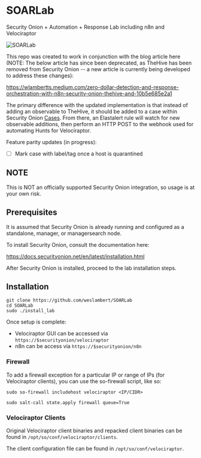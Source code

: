 # SOARLab
Security Onion + Automation + Response Lab including n8n and Velociraptor

![SOARLab](https://user-images.githubusercontent.com/16829864/163741754-3d2823fd-6631-42ec-97dd-404397254ad2.png)

This repo was created to work in conjunction with the blog article here (NOTE: The below article has since been deprecated, as TheHive has been removed from Security Onion -- a new article is currently being developed to address these changes): 

https://wlambertts.medium.com/zero-dollar-detection-and-response-orchestration-with-n8n-security-onion-thehive-and-10b5e685e2a1

The primary difference with the updated implementation is that instead of adding an observable to TheHive, it should be added to a case within Security Onion [Cases](https://docs.securityonion.net/en/2.3/cases.html). From there, an Elastalert rule will watch for new observable additions, then perform an HTTP POST to the webhook used for automating Hunts for Velociraptor.

Feature parity updates (in progress):

- [ ] Mark case with label/tag once a host is quarantined 

## NOTE 
This is NOT an officially supported Security Onion integration, so usage is at your own risk.

## Prerequisites
It is assumed that Security Onion is already running and configured as a standalone, manager, or managersearch node.  

To install Security Onion, consult the documentation here:

https://docs.securityonion.net/en/latest/installation.html

After Security Onion is installed, proceed to the lab installation steps.

## Installation

```
git clone https://github.com/weslambert/SOARLab
cd SOARLab 
sudo ./install_lab
```

Once setup is complete:

- Velociraptor GUI can be accessed via `https://$securityonion/velociraptor`
- n8n can be access via `https://$securityonion/n8n`

### Firewall 
To add a firewall exception for a particular IP or range of IPs (for Velociraptor clients), you can use the so-firewall script, like so:

`sudo so-firewall includehost velociraptor <IP/CIDR>` 

`sudo salt-call state.apply firewall queue=True`

### Velociraptor Clients
Original Velociraptor client binaries and repacked client binaries can be found in `/opt/so/conf/velociraptor/clients`.

The client configuration file can be found in `/opt/so/conf/velociraptor`.

